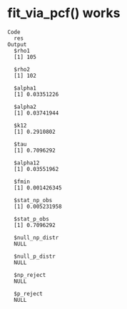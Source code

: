 # fit_via_pcf() works

    Code
      res
    Output
      $rho1
      [1] 105
      
      $rho2
      [1] 102
      
      $alpha1
      [1] 0.03351226
      
      $alpha2
      [1] 0.03741944
      
      $k12
      [1] 0.2910802
      
      $tau
      [1] 0.7096292
      
      $alpha12
      [1] 0.03551962
      
      $fmin
      [1] 0.001426345
      
      $stat_np_obs
      [1] 0.005231958
      
      $stat_p_obs
      [1] 0.7096292
      
      $null_np_distr
      NULL
      
      $null_p_distr
      NULL
      
      $np_reject
      NULL
      
      $p_reject
      NULL
      

